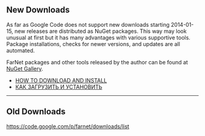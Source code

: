 ## New Downloads ##

As far as Google Code does not support new downloads starting
2014-01-15, new releases are distributed as NuGet packages. This way may
look unusual at first but it has many advantages with various supportive
tools. Package installations, checks for newer versions, and updates are
all automated.

FarNet packages and other tools released by the author can be found at
[NuGet Gallery](https://www.nuget.org/profiles/nightroman).

  * [HOW TO DOWNLOAD AND INSTALL](https://farnet.googlecode.com/svn/trunk/Install-FarNet.en.txt)
  * [КАК ЗАГРУЗИТЬ И УСТАНОВИТЬ](https://farnet.googlecode.com/svn/trunk/Install-FarNet.ru.txt)


---


## Old Downloads ##

https://code.google.com/p/farnet/downloads/list